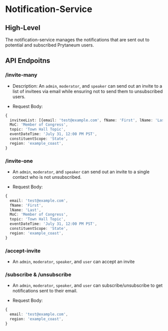 # Notification-Service

## High-Level

The notification-service manages the notifications that are sent out to potential and subscribed Prytaneum users.

## API Endpoitns

### /invite-many

* Description: An `admin`, `moderator`, and `speaker` can send out an invite to a list of invitees via email while ensuring not to send them to unsubscribed users.

* Request Body:

```typescript
{
  inviteeList: [{email: 'test@example.com', fName: 'First', lName: 'Last' }];
  MoC: 'Member of Congress',
  topic: 'Town Hall Topic',
  eventDateTime: 'July 31, 12:00 PM PST',
  constituentScope: 'State',
  region: 'example_coast',
}
```

### /invite-one

* An `admin`, `moderator`, and `speaker` can send out an invite to a single contact who is not unsubscribed.

* Request Body:

```typescript
{
  email: 'test@example.com',
  fName: 'First',
  lName: 'Last',
  MoC: 'Member of Congress',
  topic: 'Town Hall Topic',
  eventDateTime: 'July 31, 12:00 PM PST',
  constituentScope: 'State',
  region: 'example_coast',
}
```

### /accept-invite

* An `admin`, `moderator`, `speaker`, and `user` can accept an invite

### /subscribe & /unsubscribe

* An `admin`, `moderator`, `speaker`, and `user` can subscribe/unsubscribe to get notifications sent to their email.

* Request Body:

```typescript
{
  email: 'test@example.com',
  region: 'example_coast',
}
```
